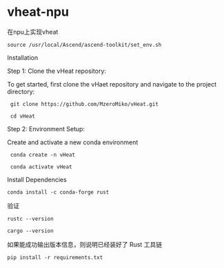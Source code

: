 # vheat-npu
在npu上实现vheat

```source /usr/local/Ascend/ascend-toolkit/set_env.sh```

Installation

Step 1: Clone the vHeat repository:

To get started, first clone the vHaet repository and navigate to the project directory:

``` git clone https://github.com/MzeroMiko/vHeat.git``` 
 
 ``` cd vHeat``` 

 Step 2: Environment Setup:

Create and activate a new conda environment

``` conda create -n vHeat``` 

``` conda activate vHeat``` 

Install Dependencies

```conda install -c conda-forge rust```

验证

```rustc --version```

```cargo --version```

如果能成功输出版本信息，则说明已经装好了 Rust 工具链

```pip install -r requirements.txt```

